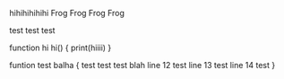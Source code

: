 hihihihihihi
Frog Frog Frog Frog 

test test test

function hi hi() {
print(hiiii) }

funtion test balha {
    test test test 
    blah
    line 12 test 
    line 13 test
    line 14 test
}